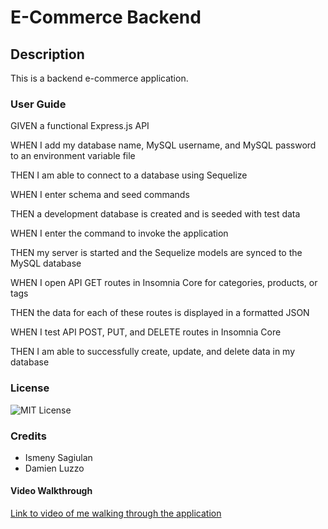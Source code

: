 # E-Commerce Backend

## Description
This is a backend e-commerce application. 

### User Guide

GIVEN a functional Express.js API

WHEN I add my database name, MySQL username, and MySQL password to an environment variable file

THEN I am able to connect to a database using Sequelize

WHEN I enter schema and seed commands

THEN a development database is created and is seeded with test data

WHEN I enter the command to invoke the application

THEN my server is started and the Sequelize models are synced to the MySQL database

WHEN I open API GET routes in Insomnia Core for categories, products, or tags

THEN the data for each of these routes is displayed in a formatted JSON

WHEN I test API POST, PUT, and DELETE routes in Insomnia Core

THEN I am able to successfully create, update, and delete data in my database

### License
![MIT License](https://img.shields.io/apm/l/PACK?style=plastic)

### Credits
- Ismeny Sagiulan
- Damien Luzzo

#### Video Walkthrough
[Link to video of me walking through the application]()
